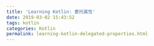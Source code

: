 ```yaml
---
title: 'Learning Kotlin: 委托属性'
date: 2019-03-02 15:43:52
tags: kotlin
categories: Kotlin
permalink: learning-kotlin-delegated-properties.html
---
```

